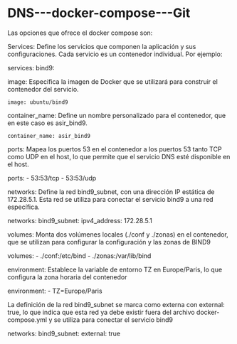 # DNS---docker-compose---Git
Las opciones que ofrece el docker compose son:

Services: Define los servicios que componen la aplicación y sus configuraciones. Cada servicio es un contenedor individual. Por ejemplo:

  services:
    bind9:

 image: Especifica la imagen de Docker que se utilizará para construir el contenedor del servicio.

    image: ubuntu/bind9

container_name: Define un nombre personalizado para el contenedor, que en este caso es asir_bind9.

    container_name: asir_bind9 

ports: Mapea los puertos 53 en el contenedor a los puertos 53 tanto TCP como UDP en el host, lo que permite que el servicio DNS esté disponible en el host.

  ports:
      - 53:53/tcp
      - 53:53/udp

networks: Define la red bind9_subnet, con una dirección IP estática de 172.28.5.1. Esta red se utiliza para conectar el servicio bind9 a una red específica.

  networks:
      bind9_subnet:
        ipv4_address: 172.28.5.1

volumes: Monta dos volúmenes locales (./conf y ./zonas) en el contenedor, que se utilizan para configurar la configuración y las zonas de BIND9

  volumes:
      - ./conf:/etc/bind
      - ./zonas:/var/lib/bind

environment: Establece la variable de entorno TZ en Europe/Paris, lo que configura la zona horaria del contenedor

  environment:
      - TZ=Europe/Paris

La definición de la red bind9_subnet se marca como externa con external: true, lo que indica que esta red ya debe existir fuera del archivo docker-compose.yml y se utiliza para conectar el servicio bind9 

  networks:
  bind9_subnet: 
    external: true